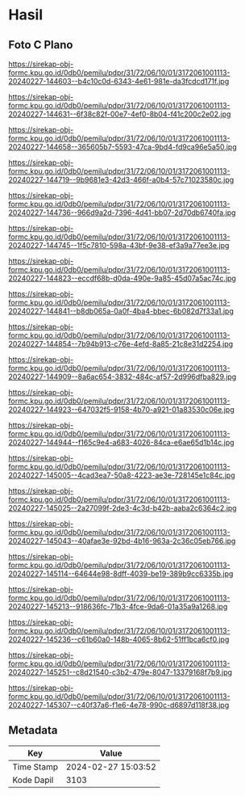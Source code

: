 # Hasil

## Foto C Plano

https://sirekap-obj-formc.kpu.go.id/0db0/pemilu/pdpr/31/72/06/10/01/3172061001113-20240227-144603--b4c10c0d-6343-4e61-981e-da3fcdcd171f.jpg

https://sirekap-obj-formc.kpu.go.id/0db0/pemilu/pdpr/31/72/06/10/01/3172061001113-20240227-144631--6f38c82f-00e7-4ef0-8b04-f41c200c2e02.jpg

https://sirekap-obj-formc.kpu.go.id/0db0/pemilu/pdpr/31/72/06/10/01/3172061001113-20240227-144658--365605b7-5593-47ca-9bd4-fd9ca96e5a50.jpg

https://sirekap-obj-formc.kpu.go.id/0db0/pemilu/pdpr/31/72/06/10/01/3172061001113-20240227-144719--9b9681e3-42d3-466f-a0b4-57c71023580c.jpg

https://sirekap-obj-formc.kpu.go.id/0db0/pemilu/pdpr/31/72/06/10/01/3172061001113-20240227-144736--966d9a2d-7396-4d41-bb07-2d70db6740fa.jpg

https://sirekap-obj-formc.kpu.go.id/0db0/pemilu/pdpr/31/72/06/10/01/3172061001113-20240227-144745--1f5c7810-598a-43bf-9e38-ef3a9a77ee3e.jpg

https://sirekap-obj-formc.kpu.go.id/0db0/pemilu/pdpr/31/72/06/10/01/3172061001113-20240227-144823--eccdf68b-d0da-490e-9a85-45d07a5ac74c.jpg

https://sirekap-obj-formc.kpu.go.id/0db0/pemilu/pdpr/31/72/06/10/01/3172061001113-20240227-144841--b8db065a-0a0f-4ba4-bbec-6b082d7f33a1.jpg

https://sirekap-obj-formc.kpu.go.id/0db0/pemilu/pdpr/31/72/06/10/01/3172061001113-20240227-144854--7b94b913-c76e-4efd-8a85-21c8e31d2254.jpg

https://sirekap-obj-formc.kpu.go.id/0db0/pemilu/pdpr/31/72/06/10/01/3172061001113-20240227-144909--8a6ac654-3832-484c-af57-2d996dfba829.jpg

https://sirekap-obj-formc.kpu.go.id/0db0/pemilu/pdpr/31/72/06/10/01/3172061001113-20240227-144923--647032f5-9158-4b70-a921-01a83530c06e.jpg

https://sirekap-obj-formc.kpu.go.id/0db0/pemilu/pdpr/31/72/06/10/01/3172061001113-20240227-144944--f165c9e4-a683-4026-84ca-e6ae65d1b14c.jpg

https://sirekap-obj-formc.kpu.go.id/0db0/pemilu/pdpr/31/72/06/10/01/3172061001113-20240227-145005--4cad3ea7-50a8-4223-ae3e-728145e1c84c.jpg

https://sirekap-obj-formc.kpu.go.id/0db0/pemilu/pdpr/31/72/06/10/01/3172061001113-20240227-145025--2a27099f-2de3-4c3d-b42b-aaba2c6364c2.jpg

https://sirekap-obj-formc.kpu.go.id/0db0/pemilu/pdpr/31/72/06/10/01/3172061001113-20240227-145043--40afae3e-92bd-4b16-963a-2c36c05eb766.jpg

https://sirekap-obj-formc.kpu.go.id/0db0/pemilu/pdpr/31/72/06/10/01/3172061001113-20240227-145114--64644e98-8dff-4039-be19-389b9cc6335b.jpg

https://sirekap-obj-formc.kpu.go.id/0db0/pemilu/pdpr/31/72/06/10/01/3172061001113-20240227-145213--918636fc-71b3-4fce-9da6-01a35a9a1268.jpg

https://sirekap-obj-formc.kpu.go.id/0db0/pemilu/pdpr/31/72/06/10/01/3172061001113-20240227-145236--c61b60a0-148b-4065-8b62-51ff1bca6cf0.jpg

https://sirekap-obj-formc.kpu.go.id/0db0/pemilu/pdpr/31/72/06/10/01/3172061001113-20240227-145251--c8d21540-c3b2-479e-8047-13379168f7b9.jpg

https://sirekap-obj-formc.kpu.go.id/0db0/pemilu/pdpr/31/72/06/10/01/3172061001113-20240227-145307--c40f37a6-f1e6-4e78-990c-d6897d118f38.jpg


## Metadata

| Key        | Value               |
| ---------- | ------------------- |
| Time Stamp | 2024-02-27 15:03:52 |
| Kode Dapil | 3103                |



